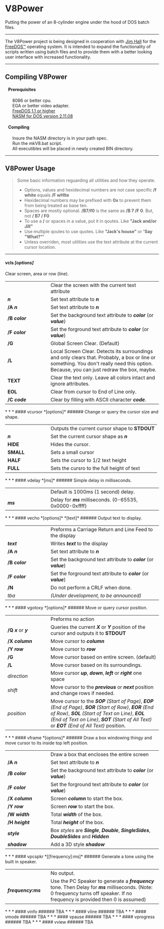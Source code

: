 # V8Power
Putting the power of an 8-cylinder engine under the hood of DOS batch files.

* * *

The V8Power project is being designed in cooperation with
[Jim Hall](http://www.freedos.org/jhall) for the [FreeDOS™](http://www.freedos.org) 
operating system. It is intended to expand the functionality of scripts written 
using batch files and to provide them with a better looking user interface with
increased functionality.

* * *

## Compiling V8Power

#### &nbsp;&nbsp; Prerequisites ######

&nbsp;&nbsp;&nbsp;&nbsp;&nbsp;&nbsp;8086 or better cpu. <br>
&nbsp;&nbsp;&nbsp;&nbsp;&nbsp;&nbsp;EGA or better video adapter. <br>
&nbsp;&nbsp;&nbsp;&nbsp;&nbsp;&nbsp;[FreeDOS 1.1 or higher](http://www.freedos.org) <br>
&nbsp;&nbsp;&nbsp;&nbsp;&nbsp;&nbsp;[NASM for DOS version 2.11.08](http://wwww.nasm.us]) <br>

#### &nbsp;&nbsp; Compiling ######

&nbsp;&nbsp;&nbsp;&nbsp;&nbsp;&nbsp;Insure the NASM directory is in your path spec. <br>
&nbsp;&nbsp;&nbsp;&nbsp;&nbsp;&nbsp;Run the mkV8.bat script. <br>
&nbsp;&nbsp;&nbsp;&nbsp;&nbsp;&nbsp;All executibles will be placed in newly
created BIN directory. <br>
* * *

## V8Power Usage

> Some basic information reguarding all utilities and how they operate.<br>
> * Options, values and hexidecimal numbers are not case specific **/f white** equals **/F wHIte**<br>
> * Hexidecimal numbers may be prefixed with **0x** to prevent them from being treated as base ten.<br>
> * Spaces are mostly optional. **/B7/f0** is the same as **/B 7 /F 0**. But, not **/ B7 / F0**<br>
> * To use a **/** or spaces in a value, put it in qoutes. Like **"Jack and/or Jill"**<br>
> * Use multiple qoutes to use quotes. Like **"Jack's house"** or **'Say "What?"'**<br>
> * Unless overriden, most utilities use the text attribute at the current cursor location.<br>

* * *
#### vcls *[options]* ######
Clear screen, area or row (line).
<table>
<tr><td width="125pt"></td><td>Clear the screen with the current text attribute</td></tr>
<tr><td><b><i>n</i></b></td><td>Set text attribute to <b><i>n</i></b></td></tr>
<tr><td><b>/A <i>n</i></a></td><td>Set text attribute to <b><i>n</i></b></td></tr>
<tr><td><b>/B <i>color</i></b></td><td>Set the background text attribute to 
<b><i>color</i></b> (or <b><i>value</i></b>)</td></tr>
<tr><td><b>/F <i>color</i></b></td><td>Set the forground text attribute to 
<b><i>color</i></b> (or <b><i>value</i></b>)</td></tr>
<tr><td><b>/G</a></td><td>Global Screen Clear. (Default)</b></td></tr>
<tr><td><b>/L</a></td><td>Local Screen Clear. Detects its surroundings and only clears that.
	Probably, a box or line or something. You don't really need this option. Because, 
	you can just redraw the box, maybe.</b></td></tr>
<tr><td><b>TEXT</b></td><td>Clear the text only. Leave all colors intact and ignore attributes.</td></tr>
<tr><td><b>EOL</b></td><td>Clear from cursor to End of Line only.</td></tr>
<tr><td><b>/C <i>code</i></b></td><td>Clear by filling with ASCII character 
<b><i>code</i></b>.</td></tr>
</table>
* * *
#### vcursor *[options]* ######
Change or query the cursor size and shape.
<table>
<tr><td width="125pt"></td><td>Outputs the current cursor shape to <b>STDOUT</b></td></tr>
<tr><td><b><i>n</i></b></td><td>Set the current cursor shape as <b><i>n</i></b></td></tr>
<tr><td><b>HIDE</b></td><td>Hides the cursor.</td></tr>
<tr><td><b>SMALL</b></td><td>Sets a small cursor</td></tr>
<tr><td><b>HALF</b></td><td>Sets the cursor to 1/2 text height</td></tr>
<tr><td><b>FULL</b></td><td>Sets the cursro to the full height of text</td></tr>
</table>
* * *
#### vdelay *[ms]* ######
Simple delay in milliseconds.
<table>
<tr><td width="125pt"></td><td>Default is 1000ms (1 second) delay.</td></tr>
<tr><td><b><i>ms</i></b></td><td>Delay for <b><i>ms</i></b> milliseconds. (0-65535, 0x0000-0xffff) </td></tr>
</table>
* * *
#### vecho *[options]* *[text]* ######
Output text to display.
<table>
<tr><td width="125pt"></td><td>Preforms a Carriage Return and Line Feed to the display</td></tr>
<tr><td><b><i>text</i></b></td><td>Writes <b><i>text</i></b> to the display</td></tr>
<tr><td><b>/A <i>n</i></a></td><td>Set text attribute to <b><i>n</i></b></td></tr>
<tr><td><b>/B <i>color</i></b></td><td>Set the background text attribute to 
<b><i>color</i></b> (or <b><i>value</i></b>)</td></tr>
<tr><td><b>/F <i>color</i></b></td><td>Set the forground text attribute to 
<b><i>color</i></b> (or <b><i>value</i></b>)</td></tr>
<tr><td><b>/N</td><td>Do not perform a CRLF when done.</td></tr>
<tr><td><i>tba</i></td><td><i>(Under development, to be announced)</i></td></tr>
</table>
* * *
#### vgotoxy *[options]* ######
Move or query cursor position.
<table>
<tr><td width="125pt"></td><td>Preforms no action</td></tr>
<tr><td><b>/Q <i>x</i></b> or <b><i>y</i></b></td><td>Queries the current <b><i>X</i></b>
 or <b><i>Y</i></b> position of the cursor and outputs it to <b>STDOUT</b></td></tr>
<tr><td><b>/X <i>column</i></b></td><td>Move cursor to <b><i>column</i></b></td></tr>
<tr><td><b>/Y <i>row</i></b></td><td>Move cursor to <b><i>row</i></b></td></tr>
<tr><td><b>/G</b></td><td>Move cursor based on entire screen. (default)</td></tr>
<tr><td><b>/L</b></td><td>Move cursor based on its surroundings.</td></tr>
<tr><td><i>direction</i></td><td>Move cursor <b><i>up</i></b>, <b><i>down</i></b>, 
<b><i>left</i></b> or <b><i>right</i></b> one space</td></tr>
<tr><td><i>shift</i></td><td>Move cursor to the <b><i>previous</i></b> or <b><i>next</i></b>
position and change rows if needed.</td></tr>
<tr><td><i>position</i></td><td>Move cursor to the <b><i>SOP</i></b> <i>(Start of Page)</i>, 
<b><i>EOP</i></b> <i>(End of Page)</i>, 
<b><i>SOR</i></b> <i>(Start of Row)</i>, 
<b><i>EOR</i></b> <i>(End of Row)</i>, 
<b><i>SOL</i></b> <i>(Start of Text on Line)</i>, 
<b><i>EOL</i></b> <i>(End of Text on Line)</i>, 
<b><i>SOT</i></b> <i>(Start of All Text)</i> or  
<b><i>EOT</i></b> <i>(End of All Text)</i> 
position.</td></tr>
</table>
* * *
#### vframe *[options]* ######
Draw a box windowing thingy and move cursor to its inside top left position.
<table>
<tr><td width="125pt"></td><td>Draw a box that encloses the entire screen</td></tr>
<tr><td><b>/A <i>n</i></a></td><td>Set text attribute to <b><i>n</i></b></td></tr>
<tr><td><b>/B <i>color</i></b></td><td>Set the background text attribute to 
<b><i>color</i></b> (or <b><i>value</i></b>)</td></tr>
<tr><td><b>/F <i>color</i></b></td><td>Set the forground text attribute to 
<b><i>color</i></b> (or <b><i>value</i></b>)</td></tr>
<tr><td><b>/X <i>column</i></b></td><td>Screen <b><i>column</i></b> to start the box.</td></tr>
<tr><td><b>/Y <i>row</i></b></td><td>Screen <b><i>row</i></b> to start the box.</td></tr>
<tr><td><b>/W <i>width</i></b></td><td>Total <b><i>width</i></b> of the box.</td></tr>
<tr><td><b>/H <i>height</i></b></td><td>Total <b><i>height</i></b> of the box.</td></tr>
<tr><td><b><i>style</i></b></td><td>Box <i>styles</i> are <b><i>Single</i></b>, <b><i>Double</i></b>, 
<b><i>SingleSides</i></b>, <b><i>DoubleSides</i></b> and <b><i>Hidden</i></b></td></tr>
<tr><td><i><b>shadow</b></i></td><td>Add a 3D style <b><i>shadow</i></b></td></tr>
</table>
* * *
#### vpcspkr *[[frequency]:ms]* ######
Generate a tone using the built in speaker.
<table>
<tr><td width="125pt"></td><td>No output.</td></tr>
<tr><td><b><i>frequency:ms</i></b></td><td>Use the PC Speaker to generate a <b><i>frequency</i></b> tone. 
Then Delay for <b><i>ms</i></b> milliseconds. (Note: 0 frequency turns off speaker. If no frequency is provided
then 0 is assumed)</td></tr>
</table>
* * *
#### vinfo ######
TBA
* * *
#### vline ######
TBA
* * *
#### vmode ######
TBA
* * *
#### vpause ######
TBA
* * *
#### vprogress ######
TBA
* * *
#### vview ######
TBA

